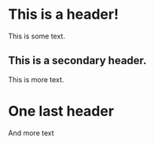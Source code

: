 ﻿---
tags:
  - blah
  - doh
readme: 5 years
---
# This is a header!
This is some text.

## This is a secondary header.
This is more text.

# One last header
And more text